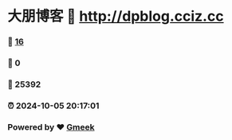 # 大朋博客 :link: http://dpblog.cciz.cc 
### :page_facing_up: [16](http://dpblog.cciz.cc/tag.html) 
### :speech_balloon: 0 
### :hibiscus: 25392 
### :alarm_clock: 2024-10-05 20:17:01 
### Powered by :heart: [Gmeek](https://github.com/Meekdai/Gmeek)
